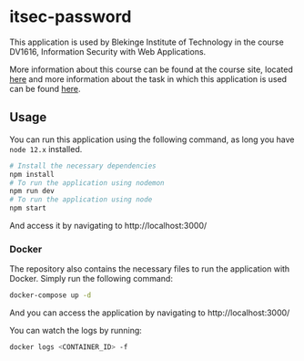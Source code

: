 # itsec-password

This application is used by Blekinge Institute of Technology in the course DV1616, Information Security with Web Applications.

More information about this course can be found at the course site, located [here](https://dbwebb.se/kurser/itsec) and more information about the task in which this application is used can be found [here](https://dbwebb.se/kurser/itsec/kmom04).

## Usage

You can run this application using the following command, as long you have `node 12.x` installed.

```bash
# Install the necessary dependencies
npm install
# To run the application using nodemon
npm run dev
# To run the application using node
npm start
```

And access it by navigating to http://localhost:3000/

### Docker

The repository also contains the necessary files to run the application with Docker. Simply run the following command:

```bash
docker-compose up -d
```

And you can access the application by navigating to http://localhost:3000/

You can watch the logs by running:

```bash
docker logs <CONTAINER_ID> -f
```

